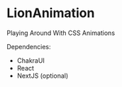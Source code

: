 # LionAnimation

Playing Around With CSS Animations

Dependencies:
  - ChakraUI
  - React
  - NextJS (optional)
